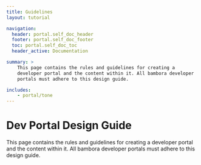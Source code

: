 ```yaml
---
title: Guidelines
layout: tutorial

navigation:
  header: portal.self_doc_header 
  footer: portal.self_doc_footer 
  toc: portal.self_doc_toc
  header_active: Documentation

summary: > 
    This page contains the rules and guidelines for creating a 
    developer portal and the content within it. All bambora developer 
    portals must adhere to this design guide.

includes: 
    - portal/tone
---
```


# Dev Portal Design Guide

This page contains the rules and guidelines for creating a developer portal and the content within it. All bambora developer portals must adhere to this design guide.


